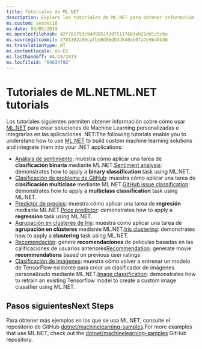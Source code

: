 ```yaml
---
title: Tutoriales de ML.NET
description: Explore los tutoriales de ML.NET para obtener información sobre cómo compilar soluciones de IA personalizadas e integrarlas en las aplicaciones .NET.
ms.custom: seodec18
ms.date: 04/05/2019
ms.openlocfilehash: 42f781f53c94d9852f2d75117683eb21dd1c5c6e
ms.sourcegitcommit: 2701302a99cafbe0d86d53d540eb0fa7e9b46b36
ms.translationtype: HT
ms.contentlocale: es-ES
ms.lasthandoff: 04/28/2019
ms.locfileid: "64634792"
---
```

# <a name="mlnet-tutorials"></a><span data-ttu-id="c3bcf-103">Tutoriales de ML.NET</span><span class="sxs-lookup"><span data-stu-id="c3bcf-103">ML.NET tutorials</span></span> 

<span data-ttu-id="c3bcf-104">Los tutoriales siguientes permiten obtener información sobre cómo usar [ML.NET](../index.yml) para crear soluciones de Machine Learning personalizadas e integrarlas en las aplicaciones .NET:</span><span class="sxs-lookup"><span data-stu-id="c3bcf-104">The following tutorials enable you to understand how to use [ML.NET](../index.yml) to build custom machine learning solutions and integrate them into your .NET applications:</span></span>

- <span data-ttu-id="c3bcf-105">[Análisis de sentimiento](sentiment-analysis.md): muestra cómo aplicar una tarea de **clasificación binaria** mediante ML.NET.</span><span class="sxs-lookup"><span data-stu-id="c3bcf-105">[Sentiment analysis](sentiment-analysis.md): demonstrates how to apply a **binary classification** task using ML.NET.</span></span>
- <span data-ttu-id="c3bcf-106">[Clasificación de problema de GitHub](github-issue-classification.md): muestra cómo aplicar una tarea de **clasificación multiclase** mediante ML.NET.</span><span class="sxs-lookup"><span data-stu-id="c3bcf-106">[GitHub issue classification](github-issue-classification.md): demonstrates how to apply a **multiclass classification** task using ML.NET.</span></span>
- <span data-ttu-id="c3bcf-107">[Predictor de precios](taxi-fare.md): muestra cómo aplicar una tarea de **regresión** mediante ML.NET.</span><span class="sxs-lookup"><span data-stu-id="c3bcf-107">[Price predictor](taxi-fare.md): demonstrates how to apply a **regression** task using ML.NET.</span></span>
- <span data-ttu-id="c3bcf-108">[Agrupación en clústeres de Iris](iris-clustering.md): muestra cómo aplicar una tarea de **agrupación en clústeres** mediante ML.NET.</span><span class="sxs-lookup"><span data-stu-id="c3bcf-108">[Iris clustering](iris-clustering.md): demonstrates how to apply a **clustering** task using ML.NET.</span></span>
- <span data-ttu-id="c3bcf-109">[Recomendación](movie-recommmendation.md): genere **recomendaciones** de películas basadas en las calificaciones de usuarios anteriores</span><span class="sxs-lookup"><span data-stu-id="c3bcf-109">[Recommendation](movie-recommmendation.md): generate movie **recommendations** based on previous user ratings</span></span>
- <span data-ttu-id="c3bcf-110">[Clasificación de imágenes](image-classification.md): muestra cómo volver a entrenar un modelo de TensorFlow existente para crear un clasificador de imágenes personalizado mediante ML.NET.</span><span class="sxs-lookup"><span data-stu-id="c3bcf-110">[Image classification](image-classification.md): demonstrates how to retrain an existing Tensorflow model to create a custom image classifier using ML.NET.</span></span>

## <a name="next-steps"></a><span data-ttu-id="c3bcf-111">Pasos siguientes</span><span class="sxs-lookup"><span data-stu-id="c3bcf-111">Next Steps</span></span>

<span data-ttu-id="c3bcf-112">Para obtener más ejemplos en los que se usa ML.NET, consulte el repositorio de GitHub [dotnet/machinelearning-samples](https://github.com/dotnet/machinelearning-samples).</span><span class="sxs-lookup"><span data-stu-id="c3bcf-112">For more examples that use ML.NET, check out the [dotnet/machinelearning-samples](https://github.com/dotnet/machinelearning-samples) GitHub repository.</span></span>
